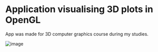 # Application visualising 3D plots in OpenGL

App was made for 3D computer graphics course during my studies.

![image](https://github.com/franekb1111/Application_visualising_3D_plots_in_OpenGL/assets/96435383/98033494-8a34-4368-8515-160e1f17fadc)

